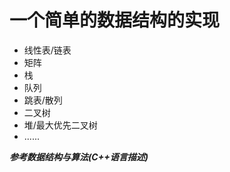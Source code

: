 # 一个简单的数据结构的实现
+ 线性表/链表
+ 矩阵
+ 栈
+ 队列
+ 跳表/散列
+ 二叉树
+ 堆/最大优先二叉树
+ ......    

***参考数据结构与算法(C++语言描述)***
